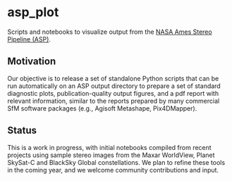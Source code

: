 # asp_plot
Scripts and notebooks to visualize output from the [NASA Ames Stereo Pipeline (ASP)](https://github.com/NeoGeographyToolkit/StereoPipeline).

## Motivation
Our objective is to release a set of standalone Python scripts that can be run automatically on an ASP output directory to prepare a set of standard diagnostic plots, publication-quality output figures, and a pdf report with relevant information, similar to the reports prepared by many commercial SfM software packages (e.g., Agisoft Metashape, Pix4DMapper).

## Status
This is a work in progress, with initial notebooks compiled from recent projects using sample stereo images from the Maxar WorldView, Planet SkySat-C and BlackSky Global constellations. We plan to refine these tools in the coming year, and we welcome community contributions and input. 
